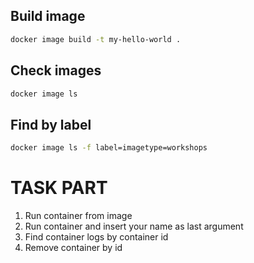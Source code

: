 ## Build image

```sh
docker image build -t my-hello-world .
```

## Check images

```sh
docker image ls 
```

## Find by label

```sh
docker image ls -f label=imagetype=workshops
```

# TASK PART

1. Run container from image
2. Run container and insert your name as last argument
3. Find container logs by container id
4. Remove container by id